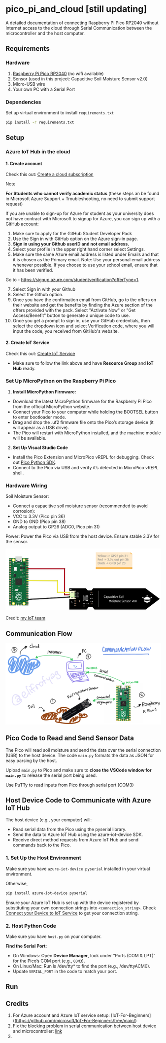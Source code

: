 # pico_pi_and_cloud [still updating]
A detailed documentation of connecting Raspberry Pi Pico RP2040 without Internet access to the cloud through Serial Communication between the microcontroller and the host computer.

## Requirements
### Hardware
1. [Raspberry Pi Pico RP2040](https://www.raspberrypi.com/documentation/microcontrollers/pico-series.html#pico-1-family) (no wifi available)
2. Sensor (used in this project: Capacitive Soil Moisture Sensor v2.0)
3. Micro-USB wire
4. Your own PC with a Serial Port

### Dependencies

Set up virtual environment to install `requirements.txt`

```Bash
pip install -r requirements.txt
```

## Setup
### Azure IoT Hub in the cloud
#### 1. Create account
Check this out: [Create a cloud subscription](https://github.com/microsoft/IoT-For-Beginners/tree/main/2-farm/lessons/4-migrate-your-plant-to-the-cloud#create-a-cloud-subscription)

> [!note] 
> **For Students who cannot verify academic status** (these steps an be found in Microsoft Azure Support + Troubleshooting, no need to submit support request)
> 
> If you are unable to sign-up for Azure for student as your university does not have contract with Microsoft to signup for Azure, you can sign up with a GitHub account:
> 1. Make sure to apply for the GitHub Student Developer Pack
> 2. Use the Sign in with GitHub option on the Azure sign-in page.
> 3. **Sign in using your Github userID and not email address.**
> 4. Select your profile in the upper right hand corner select Settings.
> 5. Make sure the same Azure email address is listed under Emails and that it is chosen as the Primary email.
> Note: Use your personal email address whenever possible. If you choose to use your school email, ensure that it has been verified.
>
> Go to - https://signup.azure.com/studentverification?offerType=1.
> 
> 7. Select Sign in with your Github
> 8. Select the Github option.
> 9. Once you have the confirmation email from GitHub, go to the offers on their website and get the benefits by finding the Azure section of the offers provided with the pack. Select "Activate Now" or "Get Access/Benefit" button to generate a unique code to use.
> 10. Once you get a prompt to sign in, use your GitHub credentials, then select the dropdown icon and select Verification code, where you will input the code, you received from GitHub's website.
>

#### 2. Create IoT Service
Check this out: [Create IoT Service](https://github.com/microsoft/IoT-For-Beginners/tree/main/2-farm/lessons/4-migrate-your-plant-to-the-cloud#create-an-iot-service-in-the-cloud)
- Make sure to follow the link above and have **Resource Group** and **IoT Hub** ready.

### Set Up MicroPython on the Raspberry Pi Pico
1. **Install MicroPython Firmware:**
   
- Download the latest MicroPython firmware for the Raspberry Pi Pico from the official MicroPython website.
- Connect your Pico to your computer while holding the BOOTSEL button to enter bootloader mode.
- Drag and drop the .uf2 firmware file onto the Pico’s storage device (it will appear as a USB drive).
- The Pico will restart with MicroPython installed, and the machine module will be available.

2. **Set Up Visual Studio Code**

- Install the Pico Extension and MicroPico vREPL for debugging. Check out [Pico Python SDK](https://datasheets.raspberrypi.com/pico/raspberry-pi-pico-python-sdk.pdf).
- Connect to the Pico via USB and verify it’s detected in MicroPico vREPL shell.

### Hardware Wiring 
Soil Moisture Sensor:

- Connect a capacitive soil moisture sensor (recommended to avoid corrosion):
- VCC to 3.3V (Pico pin 36)
- GND to GND (Pico pin 38)
- Analog output to GP26 (ADC0, Pico pin 31)

Power: Power the Pico via USB from the host device. Ensure stable 3.3V for the sensor.

![wiring](./img/wiring.png) 

Credit: [my IoT team](https://github.com/ThanhDat4250/Soil-Moisture)

## Communication Flow
![comflow](./img/comflow.png)

## Pico Code to Read and Send Sensor Data
The Pico will read soil moisture and send the data over the serial connection (USB) to the host device. The code `main.py` formats the data as JSON for easy parsing by the host.

Upload `main.py` to Pico and make sure to **close the VSCode window for `main.py`** to release the serial port being used.

Use PuTTy to read inputs from Pico through serial port (COM3)

## Host Device Code to Communicate with Azure IoT Hub
The host device (e.g., your computer) will:
- Read serial data from the Pico using the pyserial library.
- Send the data to Azure IoT Hub using the azure-iot-device SDK.
- Receive direct method requests from Azure IoT Hub and send commands back to the Pico.
### 1. Set Up the Host Environment
Make sure you have `azure-iot-device pyserial` installed in your virtual environment.

Otherwise,
```Bash
pip install azure-iot-device pyserial
```
Ensure your Azure IoT Hub is set up with the device registered by substituting your own connection strings into `<connection_string>`. Check [Connect your Device to IoT Service](https://github.com/microsoft/IoT-For-Beginners/tree/main/2-farm/lessons/4-migrate-your-plant-to-the-cloud#connect-your-device-to-the-iot-service) to get your connection string.

### 2. Host Python Code
Make sure you have `host.py` on your computer.

**Find the Serial Port:**
- On Windows: Open **Device Manager**, look under “Ports (COM & LPT)” for the Pico’s COM port (e.g., `COM3`).
- On Linux/Mac: Run ls /dev/tty* to find the port (e.g., /dev/ttyACM0).
- Update `SERIAL_PORT` in the code to match your port.

## Run

## Credits
1. For Azure account and Azure IoT service setup: [IoT-For-Beginners]((https://github.com/microsoft/IoT-For-Beginners/tree/main/)
2. Fix the blocking problem in serial communication between host device and microcontroller: [link]()
3.  


